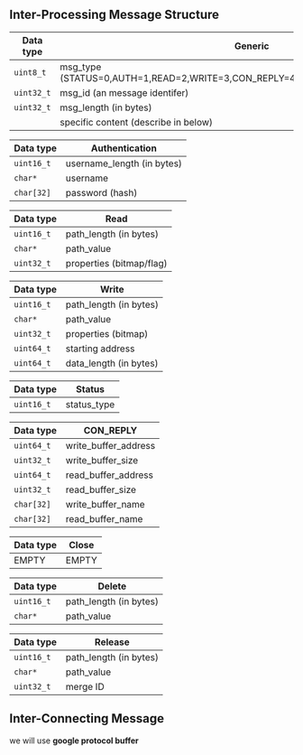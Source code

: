 ## Inter-Processing Message Structure

| Data type  | Generic                                                                          |
| ---------- | ---------------------------------------------------------------------------------|
| `uint8_t`  | msg_type (STATUS=0,AUTH=1,READ=2,WRITE=3,CON_REPLY=4,CLOSE=5,DELETE=6,RELEASE=7) |
| `uint32_t` | msg_id  (an message identifer)                                                   |
| `uint32_t` | msg_length (in bytes)                                                            |
|            | specific content (describe in below)                                             |

| Data type  | Authentication                              |
| ---------- | ------------------------------------------- |
| `uint16_t` | username_length (in bytes)                  |
| `char*`    | username                                    |
| `char[32]` | password (hash)                             |

| Data type  | Read                    |
| ---------- | ----------------------- |
| `uint16_t` | path_length (in bytes)  |
| `char*`    | path_value              |
| `uint32_t` | properties (bitmap/flag)|

| Data type  | Write                  |
| ---------- | ---------------------- |
| `uint16_t` | path_length (in bytes) |
| `char*`    | path_value             |
| `uint32_t` | properties (bitmap)    |
| `uint64_t` | starting address       |
| `uint64_t` | data_length (in bytes) |

| Data type  | Status      |
| ---------- | ----------- |
| `uint16_t` | status_type |

| Data type  | CON_REPLY            |
| ---------- | -------------------- |
| `uint64_t` | write_buffer_address |
| `uint32_t` | write_buffer_size    |
| `uint64_t` | read_buffer_address  |
| `uint32_t` | read_buffer_size     |
| `char[32]` | write_buffer_name    |
| `char[32]` | read_buffer_name     |

| Data type  | Close      |
| ---------- | -----------|
|  EMPTY     | EMPTY      |

| Data type  | Delete                  |
| ---------- | ------------------------|
| `uint16_t` | path_length (in bytes)  |
| `char*`    | path_value              |


| Data type  | Release                 |
| ---------- | ----------------------- |
| `uint16_t` | path_length (in bytes)  |
| `char*`    | path_value              |
| `uint32_t` | merge ID                |


## Inter-Connecting Message

we will use **google protocol buffer**

